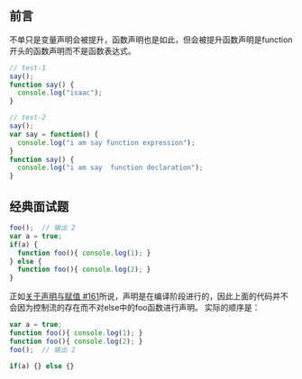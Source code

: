 ## 前言
不单只是变量声明会被提升，函数声明也是如此，但会被提升函数声明是function开头的函数声明而不是函数表达式。
```js
// test-1
say();
function say() {
  console.log("isaac");
}

// test-2
say();
var say = function() {
  console.log("i am say function expression");
}
function say() {
  console.log("i am say  function declaration");
}
```

## 经典面试题
```js
foo();  // 输出 2
var a = true;
if(a) {
  function foo(){ console.log(1); }
} else {
  function foo(){ console.log(2); }
}
```
正如[关于声明与赋值 #161]所说，声明是在编译阶段进行的，因此上面的代码并不会因为控制流的存在而不对else中的foo函数进行声明。
实际的顺序是：
```js
var a = true;
function foo(){ console.log(1); }
function foo(){ console.log(2); }
foo();  // 输出 2

if(a) {} else {}
```


[关于声明与赋值 #161]: https://github.com/issaxite/issaxite.github.io/issues/161

